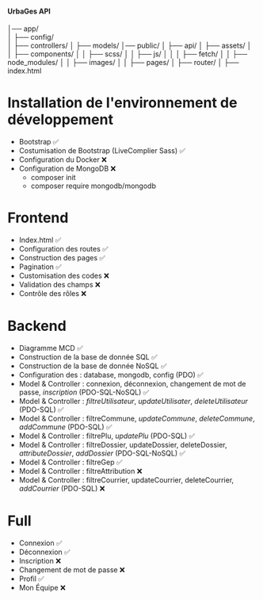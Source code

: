 #### UrbaGes API ####
│── app/                
│   ├── config/               
│   ├── controllers/
│   ├── models/
│── public/
│   ├── api/
│   ├── assets/
│   │   ├── components/
│   │   ├── scss/
│   │   ├── js/
│   │   │   ├── fetch/
│   │   ├── node_modules/
│   │   ├── images/
│   │   ├── pages/
│   ├── router/
│   ├── index.html 
# Installation de l'environnement de développement
- Bootstrap 	✅
- Costumisation de Bootstrap (LiveComplier Sass) 	✅
- Configuration du Docker 	❌
- Configuration de MongoDB 	❌
    + composer init
    + composer require mongodb/mongodb

# Frontend
- Index.html 	✅
- Configuration des routes 	✅
- Construction des pages 	✅
- Pagination 	✅
- Customisation des codes    ❌
- Validation des champs 	❌
- Contrôle des rôles 	❌

# Backend
- Diagramme MCD 	✅
- Construction de la base de donnée SQL	✅
- Construction de la base de donnée NoSQL	✅
- Configuration des : database, mongodb, config (PDO) 	✅
- Model & Controller : connexion, déconnexion, changement de mot de passe, *inscription* (PDO-SQL-NoSQL) 	✅
- Model & Controller : *filtreUtilisateur*, *updateUtilisater*, *deleteUtilisateur* (PDO-SQL) 	✅
- Model & Controller : filtreCommune, *updateCommune*, *deleteCommune*, *addCommune*  (PDO-SQL) 	✅
- Model & Controller : filtrePlu, *updatePlu* (PDO-SQL) 	✅
- Model & Controller : filtreDossier, updateDossier, deleteDossier, *attributeDossier*, *addDossier* (PDO-SQL-NoSQL) 	✅
- Model & Controller : filtreGep 	✅
- Model & Controller : filtreAttribution 	❌
- Model & Controller : filtreCourrier, updateCourrier, deleteCourrier, *addCourrier*  (PDO-SQL) 	❌

# Full
- Connexion 	✅
- Déconnexion 	✅
- Inscription 	❌
- Changement de mot de passe 	❌
- Profil 	✅
- Mon Équipe 	❌